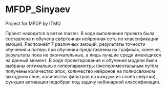 # MFDP_Sinyaev
Project for MFDP by ITMO

Проект находится в ветке master. В ходе выполнения проекта была составлена и обучена свёрточная нейронная сеть по классификации 
эмоций. Распознаёт 7 различных эмоций, результаты точности обучения и потерь при обучении представлены на графиках, конечно,
результаты пока не окончательные, а лишь лучшие среди имеющихся на данный момент. В ходе проектирования и обучения модели
были выбраны оптимальные гиперпараметры (экспериментальным путём получены количество эпох, количество нейронов на полносвязном 
выходном слое, количество фильтров на каждом из слоёв свёртки), функции активации подобрал под задачу небинарной классификации.
